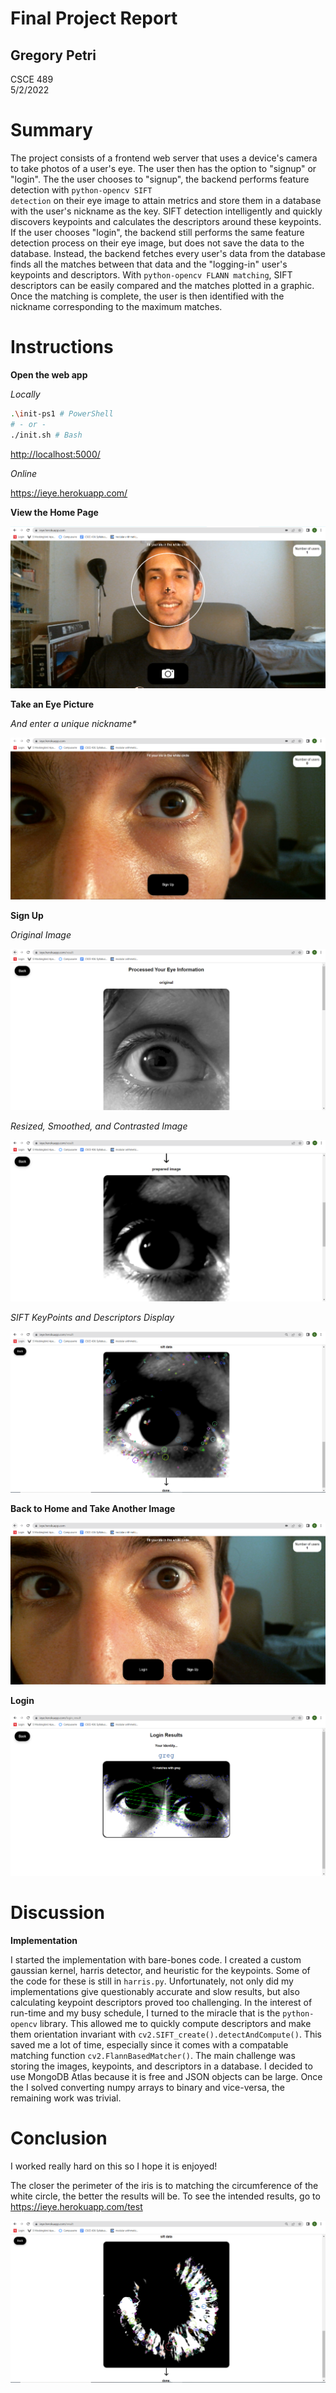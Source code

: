# Final Project Report

## Gregory Petri ##
CSCE 489 <br>
5/2/2022

# Summary

The project consists of a frontend web server that uses a device's camera to take photos of a user's eye. The user then has the option to "signup" or "login". The the user chooses to "signup", the backend performs feature detection with <code>python-opencv SIFT detection</code> on their eye image to attain metrics and store them in a database with the user's nickname as the key. SIFT detection intelligently and quickly discovers keypoints and calculates the descriptors around these keypoints. If the user chooses "login", the backend still performs the same feature detection process on their eye image, but does not save the data to the database. Instead, the backend fetches every user's data from the database finds all the matches between that data and the "logging-in" user's keypoints and descriptors. With <code>python-opencv FLANN matching</code>, SIFT descriptors can be easily compared and the matches plotted in a graphic. Once the matching is complete, the user is then identified with the nickname corresponding to the maximum matches.

# Instructions

**Open the web app**

_Locally_

```bash
.\init-ps1 # PowerShell
# - or -
./init.sh # Bash
```

<a href="http://localhost:5000/" target="_blank">http://localhost:5000/</a>

_Online_

<a href="https://ieye.herokuapp.com/" target="_blank">https://ieye.herokuapp.com/</a>

**View the Home Page**

![home](https://github.com/gcpetri/ieye/blob/master/Captures/home.PNG?raw=true)

**Take an Eye Picture**

_And enter a unique nickname*_

![home-eye](https://github.com/gcpetri/ieye/blob/master/Captures/home-eye.PNG?raw=true)

**Sign Up**

_Original Image_

![signup-1](https://github.com/gcpetri/ieye/blob/master/Captures/signup-1.PNG?raw=true)

_Resized, Smoothed, and Contrasted Image_

![signup-2](https://github.com/gcpetri/ieye/blob/master/Captures/signup-2.PNG?raw=true)

_SIFT KeyPoints and Descriptors Display_

![signup-3](https://github.com/gcpetri/ieye/blob/master/Captures/signup-3.PNG?raw=true)

**Back to Home and Take Another Image**

![home-login](https://github.com/gcpetri/ieye/blob/master/Captures/home-login.PNG?raw=true)

**Login**

![login](https://github.com/gcpetri/ieye/blob/master/Captures/login.PNG?raw=true)

# Discussion

**Implementation**

I started the implementation with bare-bones code. I created a custom gaussian kernel, harris detector, and heuristic for the keypoints. Some of the code for these is still in <code>harris.py</code>. Unfortunately, not only did my implementations give questionably accurate and slow results, but also calculating keypoint descriptors proved too challenging. In the interest of run-time and my busy schedule, I turned to the miracle that is the <code>python-opencv</code> library. This allowed me to quickly compute descriptors and make them orientation invariant with <code>cv2.SIFT_create().detectAndCompute()</code>. This saved me a lot of time, especially since it comes with a compatable matching function <code>cv2.FlannBasedMatcher()</code>. The main challenge was storing the images, keypoints, and descriptors in a database. I decided to use MongoDB Atlas because it is free and JSON objects can be large. Once the I solved converting numpy arrays to binary and vice-versa, the remaining work was trivial.

# Conclusion

I worked really hard on this so I hope it is enjoyed!

The closer the perimeter of the iris is to matching the circumference of the white circle, the better the results will be. To see the intended results, go to <a href="https://ieye.herokuapp.com/test" target="_blank">https://ieye.herokuapp.com/test</a>

![test](https://github.com/gcpetri/ieye/blob/master/Captures/test.PNG?raw=true)
